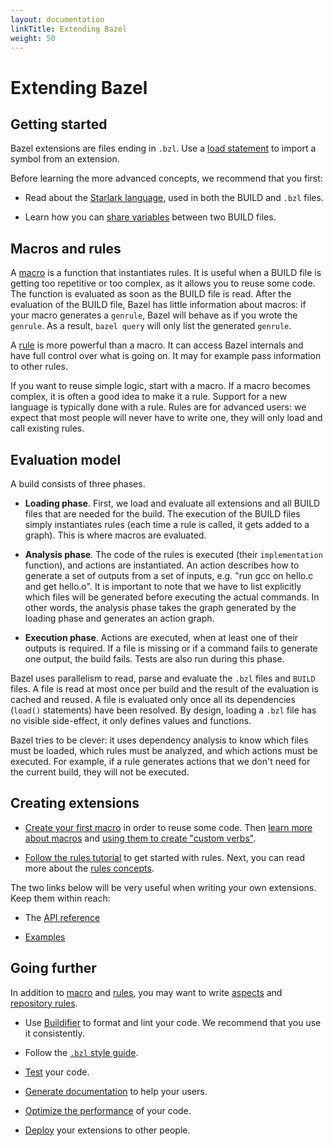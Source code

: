```yaml
---
layout: documentation
linkTitle: Extending Bazel
weight: 50
---
```


# Extending Bazel

<!-- [TOC] -->

## Getting started

Bazel extensions are files ending in `.bzl`. Use a [load statement](
../build-ref.html#load) to import a symbol from an extension.

Before learning the more advanced concepts, we recommend that you first:

* Read about the [Starlark language](language.md), used in both the BUILD and
  `.bzl` files.

* Learn how you can [share variables](tutorial-sharing-variables.md) between two
  BUILD files.

## Macros and rules

A [macro](macros.md) is a function that instantiates rules. It is useful when a
BUILD file is getting too repetitive or too complex, as it allows you to reuse
some code. The function is evaluated as soon as the BUILD file is read. After
the evaluation of the BUILD file, Bazel has little information about macros: if
your macro generates a `genrule`, Bazel will behave as if you wrote the
`genrule`. As a result, `bazel query` will only list the generated `genrule`.

A [rule](rules.md) is more powerful than a macro. It can access Bazel internals
and have full control over what is going on. It may for example pass information
to other rules.

If you want to reuse simple logic, start with a macro. If a macro becomes
complex, it is often a good idea to make it a rule. Support for a new language
is typically done with a rule. Rules are for advanced users: we expect that most
people will never have to write one, they will only load and call existing
rules.

## Evaluation model

A build consists of three phases.

* **Loading phase**. First, we load and evaluate all extensions and all BUILD
  files that are needed for the build. The execution of the BUILD files simply
  instantiates rules (each time a rule is called, it gets added to a graph).
  This is where macros are evaluated.

* **Analysis phase**. The code of the rules is executed (their `implementation`
  function), and actions are instantiated. An action describes how to generate
  a set of outputs from a set of inputs, e.g. "run gcc on hello.c and get
  hello.o". It is important to note that we have to list explicitly which
  files will be generated before executing the actual commands. In other words,
  the analysis phase takes the graph generated by the loading phase and
  generates an action graph.

* **Execution phase**. Actions are executed, when at least one of their outputs is
  required. If a file is missing or if a command fails to generate one output,
  the build fails. Tests are also run during this phase.

Bazel uses parallelism to read, parse and evaluate the `.bzl` files and `BUILD`
files. A file is read at most once per build and the result of the evaluation is
cached and reused. A file is evaluated only once all its dependencies (`load()`
statements) have been resolved. By design, loading a `.bzl` file has no visible
side-effect, it only defines values and functions.

Bazel tries to be clever: it uses dependency analysis to know which files must
be loaded, which rules must be analyzed, and which actions must be executed. For
example, if a rule generates actions that we don't need for the current build,
they will not be executed.

## Creating extensions

* [Create your first macro](tutorial-creating-a-macro.md) in order to reuse some
  code. Then [learn more about macros](macros.md) and
  [using them to create "custom verbs"](tutorial-custom-verbs.md).

* [Follow the rules tutorial](rules-tutorial.md) to get started with rules.
  Next, you can read more about the [rules concepts](rules.md).

The two links below will be very useful when writing your own extensions. Keep
them within reach:

* The [API reference](lib/skylark-overview.html)

* [Examples](https://github.com/bazelbuild/examples/tree/master/rules)

## Going further

In addition to [macro](macros.md) and [rules](rules.md), you may want to write
[aspects](aspects.md) and [repository rules](repository_rules.md).

* Use [Buildifier](https://github.com/bazelbuild/buildtools) to format and lint
  your code. We recommend that you use it consistently.

* Follow the [`.bzl` style guide](bzl-style.md).

* [Test](testing.md) your code.

* [Generate documentation](https://skydoc.bazel.build/) to help your users.

* [Optimize the performance](performance.md) of your code.

* [Deploy](deploying.md) your extensions to other people.
